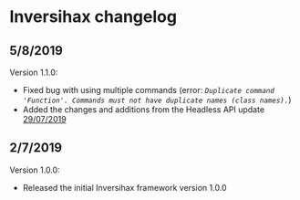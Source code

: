 # Inversihax changelog

## 5/8/2019
Version 1.1.0:
- Fixed bug with using multiple commands (error: *`Duplicate command 'Function'. Commands must not have duplicate names (class names).`*)
- Added the changes and additions from the Headless API update [29/07/2019](https://github.com/haxball/haxball-issues/wiki/Headless-Host-Changelog#29072019)

## 2/7/2019
Version 1.0.0:
- Released the initial Inversihax framework version 1.0.0